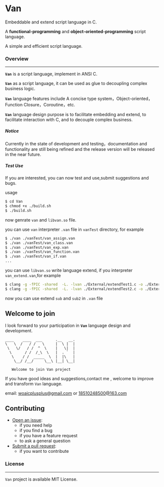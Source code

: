 # Van
Embeddable and extend script language in C.

A **functional-programming** and **object-oriented-programming** script language.

A simple and efficient script language.

### Overview
---
**`Van`**  is a script language, implement in ANSI C.

**`Van`** as a script language, it can be used as glue to decoupling complex business logic.

**`Van`** language features include  A concise type system，Object-oriented，Function Closure，Coroutine，etc.

**`Van`** language design purpose is to facilitate embedding and extend, to facilitate interaction with C, and to decouple complex business.

##### Notice
Currently in the state of development and testing，documentation and functionality are still being refined and the release version will be released in the near future.

##### Test Use
If you are interested, you can now test and use,submit suggestions and bugs.

usage

```sh
$ cd Van
$ chmod +x ./build.sh 
$ ./build.sh
```
now genrate `van` and `libvan.so` file.

you can use `van` interpreter `.van` file in `vanTest` directory, for example

```sh
$ ./van ./vanTest/van_assign.van
$ ./van ./vanTest/van_class.van
$ ./van ./vanTest/van_exp.van
$ ./van ./vanTest/van_function.van
$ ./van ./vanTest/van_if.van
...
```

you can  use `libvan.so` write language extend, if you interpreter `van_extend.van`,for example

```sh
$ clang -g -fPIC -shared  -L. -lvan ./External/extendTest1.c -o ./External/libextendTest1.so
$ clang -g -fPIC -shared  -L. -lvan ./External/extendTest2.c -o ./External/libextendTest2.so
```
now you can use extend `sub` and `sub2` in `.van` file


## Welcome to join
I look forward to your participation in **`Van`** language design and development.

``` 
____    ____  ___      .__   __. 
\   \  /   / /   \     |  \ |  | 
 \   \/   / /  ^  \    |   \|  | 
  \      / /  /_\  \   |  . `  | 
   \    / /  _____  \  |  |\   | 
    \__/ /__/     \__\ |__| \__| 
    
   Welcome to join Van project                                                  
```

If you have good ideas and suggestions,contact me , welcome to improve and transform `Van` language.

email: [woaicplusplus@gmail.com](mailto:woaicplusplus@gmail.com) or [18510248500@163.com](mailto:18510248500@163.com)

## Contributing
* <a href="https://github.com/liufeigit/Van-lang/issues/new">Open an issue</a>:
	* if you need help
	* if you find a bug
	* if you have a feature request
	* to ask a general question
* <a href="https://github.com/liufeigit/Van-lang/pulls">Submit a pull request</a>:
	* if you want to contribute
                                                           
### License
---
`Van` project is available MIT License.



